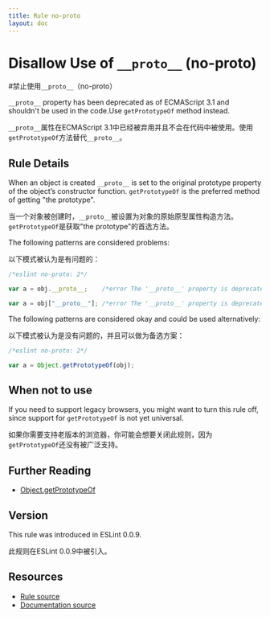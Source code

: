 ```yaml
---
title: Rule no-proto
layout: doc
---
```

<!-- Note: No pull requests accepted for this file. See README.md in the root directory for details. -->
# Disallow Use of `__proto__` (no-proto)
#禁止使用`__proto__`（no-proto）

`__proto__` property has been deprecated as of ECMAScript 3.1 and shouldn't be used in the code.Use `getPrototypeOf` method instead.

`__proto__`属性在ECMAScript 3.1中已经被弃用并且不会在代码中被使用。使用`getPrototypeOf`方法替代`__proto__`。


## Rule Details

When an object is created `__proto__` is set to the original prototype property of the object’s constructor function. `getPrototypeOf` is the preferred method of getting "the prototype".

当一个对象被创建时，`__proto__`被设置为对象的原始原型属性构造方法。`getPrototypeOf`是获取"the prototype"的首选方法。

The following patterns are considered problems:

以下模式被认为是有问题的：

```js
/*eslint no-proto: 2*/

var a = obj.__proto__;    /*error The '__proto__' property is deprecated.*/

var a = obj["__proto__"]; /*error The '__proto__' property is deprecated.*/
```

The following patterns are considered okay and could be used alternatively:

以下模式被认为是没有问题的，并且可以做为备选方案：

```js
/*eslint no-proto: 2*/

var a = Object.getPrototypeOf(obj);
```

## When not to use

If you need to support legacy browsers, you might want to turn this rule off, since support for `getPrototypeOf` is not yet universal.

如果你需要支持老版本的浏览器，你可能会想要关闭此规则，因为`getPrototypeOf`还没有被广泛支持。

## Further Reading

* [Object.getPrototypeOf](http://ejohn.org/blog/objectgetprototypeof/)

## Version

This rule was introduced in ESLint 0.0.9.

此规则在ESLint 0.0.9中被引入。

## Resources

* [Rule source](https://github.com/eslint/eslint/tree/master/lib/rules/no-proto.js)
* [Documentation source](https://github.com/eslint/eslint/tree/master/docs/rules/no-proto.md)
